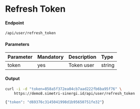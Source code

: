 # Refresh Token
#### Endpoint
```bash
/api/user/refresh_token
```

#### Parameters
| Parameter | Mandatory     | Description                          | Type               |
| :---      | :---          | :---                                 | :---               |
| token     | yes           | Token user                           | string             |

#### Output
````bash
curl -i -d "token=858a5f372ea04cb7aad222fb6ba95f76" \
    https://demo8.simetri-sinergi.id/api/user/refresh_token
`````
````bash
{"token": "d69376c3145041998d1b95650751fe32"}
````
